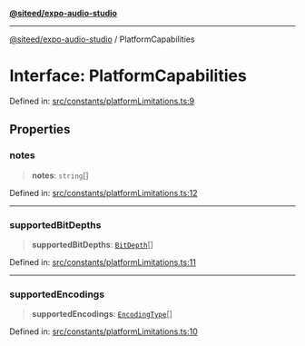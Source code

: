 [**@siteed/expo-audio-studio**](../README.md)

***

[@siteed/expo-audio-studio](../README.md) / PlatformCapabilities

# Interface: PlatformCapabilities

Defined in: [src/constants/platformLimitations.ts:9](https://github.com/deeeed/expo-audio-stream/blob/1af374ada18ec2cd4edeb151fc0e91e54f783b9e/packages/expo-audio-studio/src/constants/platformLimitations.ts#L9)

## Properties

### notes

> **notes**: `string`[]

Defined in: [src/constants/platformLimitations.ts:12](https://github.com/deeeed/expo-audio-stream/blob/1af374ada18ec2cd4edeb151fc0e91e54f783b9e/packages/expo-audio-studio/src/constants/platformLimitations.ts#L12)

***

### supportedBitDepths

> **supportedBitDepths**: [`BitDepth`](../type-aliases/BitDepth.md)[]

Defined in: [src/constants/platformLimitations.ts:11](https://github.com/deeeed/expo-audio-stream/blob/1af374ada18ec2cd4edeb151fc0e91e54f783b9e/packages/expo-audio-studio/src/constants/platformLimitations.ts#L11)

***

### supportedEncodings

> **supportedEncodings**: [`EncodingType`](../type-aliases/EncodingType.md)[]

Defined in: [src/constants/platformLimitations.ts:10](https://github.com/deeeed/expo-audio-stream/blob/1af374ada18ec2cd4edeb151fc0e91e54f783b9e/packages/expo-audio-studio/src/constants/platformLimitations.ts#L10)
